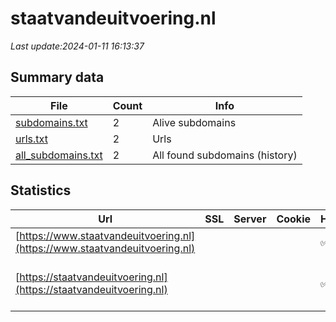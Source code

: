 # staatvandeuitvoering.nl
*Last update:2024-01-11 16:13:37*
## Summary data
| File       | Count | Info |
|------------|-------|------|
|[subdomains.txt](/data/staatvandeuitvoering/subdomains.txt)|2|Alive subdomains|
|[urls.txt](/data/staatvandeuitvoering/urls.txt)|2|Urls|
|[all_subdomains.txt](/data/staatvandeuitvoering/all_subdomains.txt)|2|All found subdomains (history)|
## Statistics
| Url | SSL | Server | Cookie | HSTS | CSP | XFO | XXP | RP | Tech |
|------------|-------|------|------|------|------|------|------|------|------|
|[https://www.staatvandeuitvoering.nl](https://www.staatvandeuitvoering.nl)| || |:white_check_mark: | |:white_check_mark: |:white_check_mark: |:white_check_mark: |HSTS Nginx|
|[https://staatvandeuitvoering.nl](https://staatvandeuitvoering.nl)| || |:white_check_mark: | |:white_check_mark: |:white_check_mark: |:white_check_mark: |Gravity Forms HSTS M...|